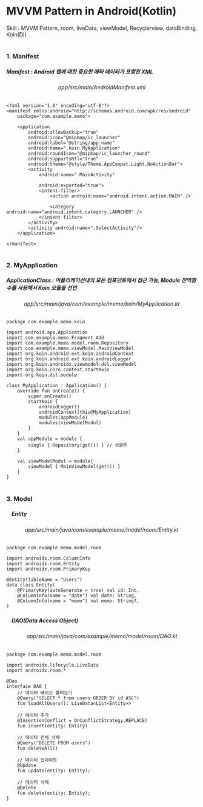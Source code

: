 # MVVM Pattern in Android(Kotlin)
Skill : MVVM Pattern, room, liveData, viewModel, Recyclerview, dataBinding, Koin(DI)

#

<h3>1. Manifest</h3>

<h5>Manifest : Android 앱에 대한 중요한 메타 데이터가 포함된 XML</h5>

<div align="center"><h6>app/src/main/AndroidManifest.xml</div>

```
<?xml version="1.0" encoding="utf-8"?>
<manifest xmlns:android="http://schemas.android.com/apk/res/android"
    package="com.example.memo">

    <application
        android:allowBackup="true"
        android:icon="@mipmap/ic_launcher"
        android:label="@string/app_name"
        android:name=".koin.MyApplication"
        android:roundIcon="@mipmap/ic_launcher_round"
        android:supportsRtl="true"
        android:theme="@style/Theme.AppCompat.Light.NoActionBar">
        <activity
            android:name=".MainActivity"

            android:exported="true">
            <intent-filter>
                <action android:name="android.intent.action.MAIN" />

                <category android:name="android.intent.category.LAUNCHER" />
            </intent-filter>
        </activity>
        <activity android:name=".SelectActivity"/>
    </application>

</manifest>
```

#

<h3>2. MyApplication</h3>

<h5>ApplicationClass : 어플리케이션내의 모든 컴포넌트에서 접근 가능, Module 전역함수를 사용해서 Koin 모듈을 선언</h5>

<div align="center"><h6>app/src/main/java/com/example/memo/koin/MyApplication.kt</div>

```
package com.example.memo.koin

import android.app.Application
import com.example.memo.Fragment_Add
import com.example.memo.model.room.Repository
import com.example.memo.viewModel.MainViewModel
import org.koin.android.ext.koin.androidContext
import org.koin.android.ext.koin.androidLogger
import org.koin.androidx.viewmodel.dsl.viewModel
import org.koin.core.context.startKoin
import org.koin.dsl.module

class MyApplication : Application() {
    override fun onCreate() {
        super.onCreate()
        startKoin {
            androidLogger()
            androidContext(this@MyApplication)
            modules(appModule)
            modules(viewModelModul)
        }
    }
    val appModule = module {
        single { Repository(get()) } // 싱글톤
    }

    val viewModelModul = module{
        viewModel { MainViewModel(get()) }
    }
}
```

#

<h3>3. Model</h3>

<h5>　Entity</h5>

<div align="center"><h6>app/src/main/java/com/example/memo/model/room/Entity.kt</div>

```
package com.example.memo.model.room

import androidx.room.ColumnInfo
import androidx.room.Entity
import androidx.room.PrimaryKey

@Entity(tableName = "Users")
data class Entity(
    @PrimaryKey(autoGenerate = true) val id: Int,
    @ColumnInfo(name = "date") val date: String,
    @ColumnInfo(name = "memo") val memo: String?,
)
```

<h5>　DAO(Data Access Object)</h5>

<div align="center"><h6>app/src/main/java/com/example/memo/model/room/DAO.kt</div>

```
package com.example.memo.model.room

import androidx.lifecycle.LiveData
import androidx.room.*

@Dao
interface DAO {
    // 데이터 베이스 불러오기
    @Query("SELECT * from users ORDER BY id ASC")
    fun loadAllUsers(): LiveData<List<Entity>>

    // 데이터 추가
    @Insert(onConflict = OnConflictStrategy.REPLACE)
    fun insert(entity: Entity)

    // 데이터 전체 삭제
    @Query("DELETE FROM users")
    fun deleteAll()

    // 데이터 업데이트
    @Update
    fun update(entity: Entity);

    // 데이터 삭제
    @Delete
    fun delete(entity: Entity);
}
```
